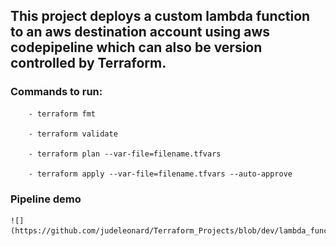 ## This project deploys a custom lambda function to an aws destination account using aws codepipeline which can also be version controlled by Terraform.

### Commands to run:

        - terraform fmt

        - terraform validate

        - terraform plan --var-file=filename.tfvars

        - terraform apply --var-file=filename.tfvars --auto-approve

### Pipeline demo

    ![](https://github.com/judeleonard/Terraform_Projects/blob/dev/lambda_function/image/lambda_pipeline.png)
